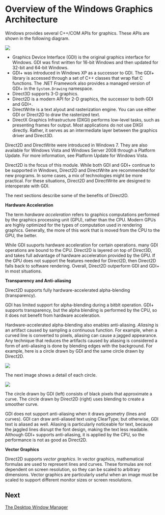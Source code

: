 <!-- https://docs.microsoft.com/en-us/windows/win32/learnwin32/overview-of-the-windows-graphics-architecture -->
# Overview of the Windows Graphics Architecture

Windows provides several C++/COM APIs for graphics. These APIs are shown in the following diagram.

![](https://docs.microsoft.com/en-us/windows/win32/learnwin32/images/graphics01.png)

-  Graphics Device Interface (GDI) is the original graphics interface for Windows. GDI was first written for 16-bit Windows and then updated for 32-bit and 64-bit Windows.
- GDI+ was introduced in Windows XP as a successor to GDI. The GDI+ library is accessed through a set of C++ classes that wrap flat C functions. The .NET Framework also provides a managed version of GDI+ in the `System.Drawing` namespace.
- Direct3D supports 3-D graphics.
- Direct2D is a modern API for 2-D graphics, the successor to both GDI and GDI+.
- DirectWrite is a text alyout and rasterization engine. You can use either GDI or Direct2D to draw the rasterized text.
- DirectX Graphics Infrastructure (DXGI) performs low-level tasks, such as presenting frames for output. Most applications do not use DXGI directly. Rather, it serves as an intermediate layer between the graphics driver and Direct3D.

Direct2D and DirectWrite were introduced in Windows 7. They are also available for Windows Vista and Windows Server 2008 through a Platform Update. For more information, see Platform Update for Windows Vista.

Direct2D is the focus of this module. While both GDI and GDI+ continue to be supported in Windows, Direct2D and DirectWrite are recommended for new programs. In some cases, a mix of technologies might be more practical. For these situations, Direct2D and DirectWrite are designed to interoperate with GDI.

The next sections describe some of the benefits of Direct2D.

__Hardware Acceleration__

The term _hardware acceleration_ refers to graphics computations performed by the graphics processing unit (GPU), rather than the CPU. Modern GPUs are highly optimized for the types of computation used in rendering graphics. Generally, the more of this work that is moved from the CPU to the GPU, the better.

While GDI suuports hardware acceleration for certain operations. many GDI operations are bound to the CPU. Direct2D is layered on top of Direct3D, and takes full advantage of hardware acceleration provided by the GPU. If the GPU does not support the features needed for Direct2D, then Direct2D falls back to software rendering. Overall, Direct2D outperform GDI and GDI+ in most situations.

__Transparency and Anti-aliasing__

Direct2D supports fully hardware-accelerated alpha-blending (transparency).

GDI has limited support for alpha-blending during a bitblt operation. GDI+ supports transparency, but the alpha blending is performed by the CPU, so it does not benefit from hardware acceleration.

Hardware-accelerated alpha-blending also enables anti-aliasing. _Aliasing_ is an artifact caused by sampling a continuous function. For example, when a curved line is converted to pixels, aliasing can cause a jagged appearance. Any technique that reduces the artifacts caused by aliasing is considered a form of anti-aliasing is done by blending edges with the background. For example, here is a circle drawn by GDI and the same circle drawn by Direct2D.

![](https://docs.microsoft.com/en-us/windows/win32/learnwin32/images/graphics02.png)

The next image shows a detail of each circle.

![](https://docs.microsoft.com/en-us/windows/win32/learnwin32/images/graphics03.png)

The circle drawn by GDI (left) consists of black pixels that approximate a curve. The circle drawn by Direct2D (right) uses blending to create a smoother curve.

GDI does not support anti-aliasing when it draws geometry (lines and curves). GDI can draw anti-aliased text using ClearType; but otherwise, GDI text is aliased as well. Aliasing is particularly noticeable for text, because the jaggled lines disrupt the font design, making the text less readable. Although GDI+ supports anti-aliasing, it is applied by the CPU, so the performance is not as good as Direct2D.

__Vector Graphics__

Direct2D supports _vector graphics_. In vector graphics, mathematical formulas are used to represent lines and curves. These formulas are not dependent on screen resolution, so they can be scaled to arbitrary dimensions. Vector graphics are particularly useful when an image must be scaled to support different monitor sizes or screen resolutions.

## Next

[The Desktop Window Manager]()
